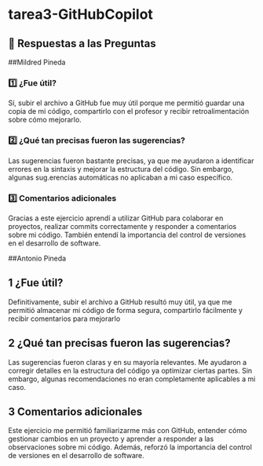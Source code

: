 # tarea3-GitHubCopilot
## 📌 Respuestas a las Preguntas  
##Mildred Pineda
### 1️⃣ ¿Fue útil?  
Sí, subir el archivo a GitHub fue muy útil porque me permitió guardar una copia de mi código, compartirlo con el profesor y recibir retroalimentación sobre cómo mejorarlo.  

### 2️⃣ ¿Qué tan precisas fueron las sugerencias?  
Las sugerencias fueron bastante precisas, ya que me ayudaron a identificar errores en la sintaxis y mejorar la estructura del código. Sin embargo, algunas sug.erencias automáticas no aplicaban a mi caso específico.  

### 3️⃣ Comentarios adicionales  
Gracias a este ejercicio aprendí a utilizar GitHub para colaborar en proyectos, realizar commits correctamente y responder a comentarios sobre mi código. También entendí la importancia del control de versiones en el desarrollo de software.  

##Antonio Pineda
## 1️ ¿Fue útil?
Definitivamente, subir el archivo a GitHub resultó muy útil, ya que me permitió almacenar mi código de forma segura, compartirlo fácilmente y recibir comentarios para mejorarlo

## 2️ ¿Qué tan precisas fueron las sugerencias?
Las sugerencias fueron claras y en su mayoría relevantes. Me ayudaron a corregir detalles en la estructura del código ya optimizar ciertas partes. Sin embargo, algunas recomendaciones no eran completamente aplicables a mi caso.

## 3️ Comentarios adicionales
Este ejercicio me permitió familiarizarme más con GitHub, entender cómo gestionar cambios en un proyecto y aprender a responder a las observaciones sobre mi código. Además, reforzó la importancia del control de versiones en el desarrollo de software.
